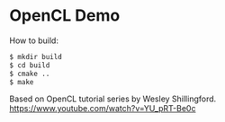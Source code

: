 # OpenCL Demo

How to build:

```bash
$ mkdir build
$ cd build
$ cmake ..
$ make
```

Based on OpenCL tutorial series by Wesley Shillingford.  
https://www.youtube.com/watch?v=YU_pRT-Be0c
